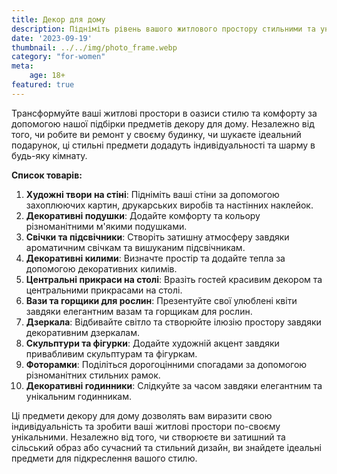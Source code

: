 ```yaml
---
title: Декор для дому
description: Підніміть рівень вашого житлового простору стильними та унікальними предметами декору.
date: '2023-09-19'
thumbnail: ../../img/photo_frame.webp
category: "for-women"
meta:
    age: 18+
featured: true
---
```


Трансформуйте ваші житлові простори в оазиси стилю та комфорту за допомогою нашої підбірки предметів декору для дому. Незалежно від того, чи робите ви ремонт у своєму будинку, чи шукаєте ідеальний подарунок, ці стильні предмети додадуть індивідуальності та шарму в будь-яку кімнату.

**Список товарів:**
1. **Художні твори на стіні**: Підніміть ваші стіни за допомогою захоплюючих картин, друкарських виробів та настінних наклейок.
2. **Декоративні подушки**: Додайте комфорту та кольору різноманітними м'якими подушками.
3. **Свічки та підсвічники**: Створіть затишну атмосферу завдяки ароматичним свічкам та вишуканим підсвічникам.
4. **Декоративні килими**: Визначте простір та додайте тепла за допомогою декоративних килимів.
5. **Центральні прикраси на столі**: Вразіть гостей красивим декором та центральними прикрасами на столі.
6. **Вази та горщики для рослин**: Презентуйте свої улюблені квіти завдяки елегантним вазам та горщикам для рослин.
7. **Дзеркала**: Відбивайте світло та створюйте ілюзію простору завдяки декоративним дзеркалам.
8. **Скульптури та фігурки**: Додайте художній акцент завдяки привабливим скульптурам та фігуркам.
9. **Фоторамки**: Поділіться дорогоцінними спогадами за допомогою різноманітних стильних рамок.
10. **Декоративні годинники**: Слідкуйте за часом завдяки елегантним та унікальним годинникам.

Ці предмети декору для дому дозволять вам виразити свою індивідуальність та зробити ваші житлові простори по-своєму унікальними. Незалежно від того, чи створюєте ви затишний та сільський образ або сучасний та стильний дизайн, ви знайдете ідеальні предмети для підкреслення вашого стилю.

